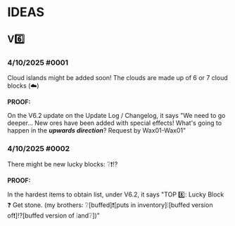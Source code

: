 # IDEAS

## V6️⃣

### 4/10/2025 #0001

Cloud islands might be added soon! The clouds are made up of 6 or 7 cloud blocks (☁️)

**PROOF:**

On the V6.2 update on the Update Log / Changelog, it says "We need to go deeper... New ores have been added with special effects! What's going to happen in the _**upwards direction**_? Request by Wax01-Wax01"

### 4/10/2025 #0002

There might be new lucky blocks: ❔❗⁉️

**PROOF:**

In the hardest items to obtain list, under V6.2, it says "TOP 8️⃣: Lucky Block ❓
Get stone. (my brothers: ❔[buffed]❗[puts in inventory]❕[buffed version of❗]⁉️[buffed version of ❕and❔])"
